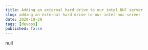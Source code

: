 ```yaml
---
title: Adding an external hard drive to our intel NUC server
slug: adding-an-external-hard-drive-to-our-intel-nuc-server
date: 2020-10-29
tags: [devops]
published: false
---
```


null
